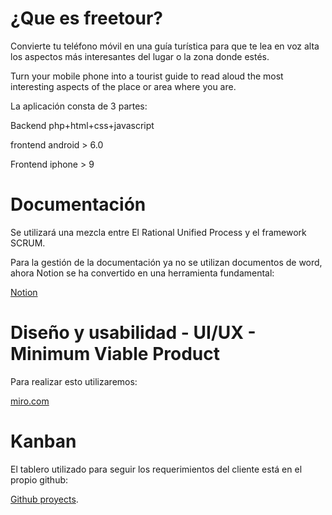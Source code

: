 # ¿Que es freetour?

Convierte tu teléfono móvil en una guía turística para que te lea en voz alta los aspectos más interesantes del lugar o la zona donde estés.

Turn your mobile phone into a tourist guide to read aloud the most interesting aspects of the place or area where you are.

La aplicación consta de 3 partes:

Backend php+html+css+javascript

frontend android > 6.0 

Frontend iphone > 9

# Documentación

Se utilizará una mezcla entre El Rational Unified Process y el framework SCRUM.

Para la gestión de la documentación ya no se utilizan documentos de word, ahora Notion se ha convertido en una herramienta fundamental:

<a href="https://large-feather-77f.notion.site/Documentaci-n-proyecto-freetour-4ebf95f7ef7846fe85452afb045594ff">Notion</a>



# Diseño y usabilidad - UI/UX - Minimum Viable Product

Para realizar esto utilizaremos:

<a href="https://miro.com/app/board/uXjVPmzO3ZU=/" target="_blanck">miro.com</a>
<!--<a href="https://miro.com/app/board/uXjVPmzO3ZU=/?share_link_id=798309771385">miro.com</a>-->


# Kanban

El tablero utilizado para seguir los requerimientos del cliente está en el propio github:

<a href="https://github.com/users/kikemadrigal/projects/7/views/1" target="_blanck">Github proyects</a>.






